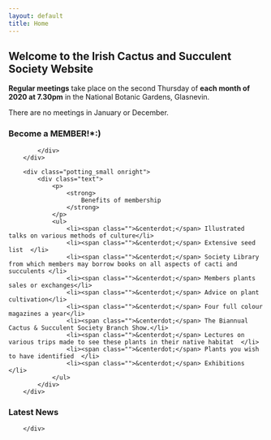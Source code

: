 ```yaml
---
layout: default
title: Home
---
```

<section class="clearfix index">
    <div id="index_banner">
    </div>
    <h2 class="index_header">
        Welcome to the Irish Cactus and Succulent Society Website
    </h2>
</section>
<!-- Calendar -->
<section class="newproducts clearfix">
    <div class="container">
        <p class="center">
            <strong>Regular meetings</strong> take place on the second Thursday of <strong>each month of 2020 at 7.30pm</strong>  in the National Botanic Gardens, Glasnevin.
        </p>
        <p class="center">
            There are no meetings in January or December.
        </p>
        <!-- Slide2 -->
        <div class="wrap-slick2">
            <div class="slick2">
            </div>
        </div>
    </div>
</section>

<!-- potting party -->
<section id="" class="potting clearfix">
        <div class="potting_small onleft">
            <div class="text">
                <h3>
                    Become a MEMBER!*:)
                </h3>

            </div>
        </div>

        <div class="potting_small onright">
            <div class="text">
                <p>
                    <strong>
                        Benefits of membership
                    </strong>
                </p>
                <ul>
                    <li><span class="">&centerdot;</span> Illustrated talks on various methods of culture</li>
                    <li><span class="">&centerdot;</span> Extensive seed list  </li>
                    <li><span class="">&centerdot;</span> Society Library from which members may borrow books on all aspects of cacti and succulents </li>
                    <li><span class="">&centerdot;</span> Members plants sales or exchanges</li>
                    <li><span class="">&centerdot;</span> Advice on plant cultivation</li>
                    <li><span class="">&centerdot;</span> Four full colour magazines a year</li>
                    <li><span class="">&centerdot;</span> The Biannual Cactus & Succulent Society Branch Show.</li>
                    <li><span class="">&centerdot;</span> Lectures on various trips made to see these plants in their native habitat  </li>
                    <li><span class="">&centerdot;</span> Plants you wish to have identified  </li>
                    <li><span class="">&centerdot;</span> Exhibitions  </li>
                </ul>
            </div>
        </div>
</section>

<section class="stories clearfix">
    <div class="container">
        <h3 class="center">
            Latest News
        </h3>
        <!-- blog post -->




        </div>
</section>
